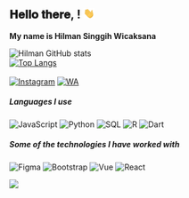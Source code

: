 <h2> 𝐇𝐞𝐥𝐥𝐨 𝐭𝐡𝐞𝐫𝐞, ! <img src="https://github.com/ABSphreak/ABSphreak/blob/master/gifs/Hi.gif" width="20"></h2>

<!--
**hilmansw/hilmansw** is a ✨ _special_ ✨ repository because its `README.md` (this file) appears on your GitHub profile.

Here are some ideas to get you started:

- 🔭 I’m currently working on ...
- 🌱 I’m currently learning ...
- 👯 I’m looking to collaborate on ...
- 🤔 I’m looking for help with ...
- 💬 Ask me about ...
- 📫 How to reach me: ...
- 😄 Pronouns: ...
- ⚡ Fun fact: ...
-->
<b>My name is Hilman Singgih Wicaksana</b> <br>

![Hilman GitHub stats](https://github-readme-stats.vercel.app/api?username=hilmansw&show_icons=true)<br/>
[![Top Langs](https://github-readme-stats.vercel.app/api/top-langs/?username=hilmansw&show_icons=true&layout=compact&theme=vue)](https://github.com/anuraghazra/github-readme-stats) <br> <br>
<a href="https://www.instagram.com/hilmansinggihw" target="_blank"><img src="https://img.shields.io/badge/Instagram-%23000000.svg?&style=flat-square&logo=instagram&logoColor=white" alt="Instagram"></a>
<a href="https://api.whatsapp.com/send?phone=6281325073515&text=Halo, Mas Hilman. Salam kenal ya" target="_blank"><img src="https://img.shields.io/badge/Whatsapp-%23000000.svg?&style=flat-square&logo=whatsapp&logoColor=dark" alt="WA"></a>

##### Languages I use
![JavaScript](https://img.shields.io/badge/-JavaScript-000000?style=flat&logo=javascript)
![Python](https://img.shields.io/badge/-Python-000000?style=flat&logo=python)
![SQL](https://img.shields.io/badge/-Mysql-000000?style=flat&logo=Mysql)
![R](https://img.shields.io/badge/-R-000000?style=flat&logo=R)
![Dart](https://img.shields.io/badge/-Dart-000000?style=flat&logo=Dart)

##### Some of the technologies I have worked with
![Figma](https://img.shields.io/badge/-Figma-000000?style=flat&logo=Figma)
![Bootstrap](https://img.shields.io/badge/-Bootstrap-000000?style=flat&logo=Bootstrap&logoColor=61DAFB)
![Vue](https://img.shields.io/badge/-Vue.js-000000?style=flat&logo=vuedotjs)
![React](https://img.shields.io/badge/-ReactJs-000000?style=flat&logo=React)

<img src="https://komarev.com/ghpvc/?username=hilmansw&color=blue&style=flat-square" align="left" />
